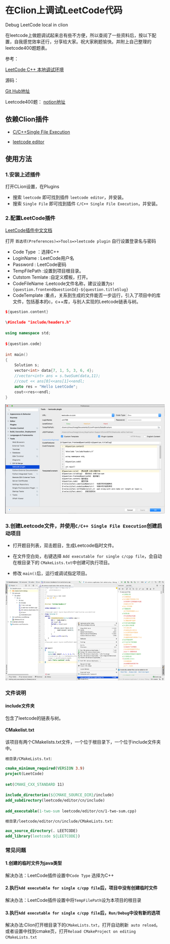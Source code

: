 # 在Clion上调试LeetCode代码

 Debug LeetCode local in clion

 在leetcode上做题调试起来总有些不方便，所以查阅了一些资料后，按以下配置，自我感觉效率还行，分享给大家。祝大家刷题愉快。并附上自己整理的leetcode400题题表。

参考：

[LeetCode C++ 本地调试环境](https://github.com/Pokerpoke/LeetCode)

源码：

[Git Hub地址](https://github.com/zzh799/LeetCode_LocalDebug)

Leetcode400题：
[notion地址](https://www.notion.so/0cd424b64fea4618938dccd8d80a2d3f?v=faac0d4bb99a4091b491cf3bc6215be5)

## 依赖Clion插件

- [C/C+​+​ Single File Execution](https://plugins.jetbrains.com/plugin/8352-c-c--single-file-execution/)

- [leetcode editor](https://plugins.jetbrains.com/plugin/12132-leetcode-editor/)

## 使用方法

### 1.安装上述插件

打开CLion设置，在Plugins

- 搜索 ` leetcode ` 即可找到插件 `leetcode editor`，并安装。
- 搜索 ` Single File ` 即可找到插件 `C/C+​+​ Single File Execution`，并安装。

### 2.配置LeetCode插件

[LeetCode插件中文文档](https://github.com/shuzijun/leetcode-editor/blob/master/README_ZH.md)

打开 `首选项(Preferences)=>Tools=>leetcode plugin` 自行设置登录名与密码
- Code Type ：选择C++
- LoginName : LeetCode用户名
- Password : LeetCode密码
- TempFilePath :设置到项目根目录。
- Cutstom Temlate :自定义模板，打开。
- CodeFileName :Leetcode文件名称，建议设置为`$!{question.frontendQuestionId}-${question.titleSlug}`
- CodeTemplate :重点，关系到生成的文件能否一步运行，引入了项目中的库文件，包括基本的c，c++库，与别人实现的Leetcode链表与树。

```cpp
${question.content}

\#include "include/headers.h"

using namespace std;

${question.code}

int main()
{
    Solution s;
    vector<int> data{7, 1, 5, 3, 6, 4};
    //vector<int> ans = s.twoSum(data,11);
    //cout << ans[0]<<ans[1]<<endl;
    auto res = "Hello LeetCode";
    cout<<res<<endl;
}
```

![配置插件](shotcuts/plugin.png)

### 3.创建Leetcode文件，并使用`C/C+​+​ Single File Execution`创建启动项目

- 打开题目列表，双击题目，生成Leetcode临时文件。
- 在文件空白处，右键选择 `Add executable for single c/cpp file`，会自动在根目录下的 `CMakeLists.txt`中创建可执行项目。

- 修改 `main()`后，运行或调试指定项目。

![创建Leetcode文件](shotcuts/leetcode.png)

### 文件说明

#### include文件夹

包含了leetcode的链表与树。

#### CMakelist.txt

该项目有两个CMakelists.txt文件，一个位于根目录下，一个位于include文件夹中。

`根目录/CMakeLists.txt`:

```cmake
cmake_minimum_required(VERSION 3.9)
project(LeetCode)

set(CMAKE_CXX_STANDARD 11)

include_directories(${CMAKE_SOURCE_DIR}/include)
add_subdirectory(leetcode/editor/cn/include)

add_executable(1-two-sum leetcode/editor/cn/1-two-sum.cpp)
```

`根目录/leetcode/editor/cn/include/CMakeLists.txt`:

```cmake
aux_source_directory(. LEETCODE)
add_library(leetcode ${LEETCODE})
```

### 常见问题

#### 1.创建的临时文件为java类型

解决办法：LeetCode插件设置中`Code Type` 选择为C++

#### 2.执行`Add executable for single c/cpp file`后，项目中没有创建临时文件

解决办法：LeetCode插件设置中将`TempFilePath`设为本项目的根目录

#### 3.执行`Add executable for single c/cpp file`后，`Run/Debug`中没有新的选项

解决办法:Clion打开根目录下的`CMakeLists.txt`，打开自动刷新` auto reload`。
或者设置中找到cmake页，打开`Reload CMakeProject on editing CMakeLists.txt`